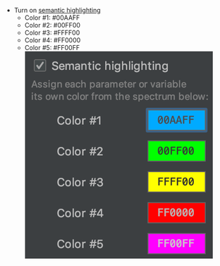 * Turn on [semantic highlighting](https://blog.jetbrains.com/pycharm/2017/01/make-sense-of-your-variables-at-a-glance-with-semantic-highlighting/)  
  * Color #1: #00AAFF
  * Color #2: #00FF00
  * Color #3: #FFFF00
  * Color #4: #FF0000
  * Color #5: #FF00FF    
![IntelliJ Semantic Highlighting](../img/IDEs/jetbrains-intellij-semantic-highlighting.png)  

